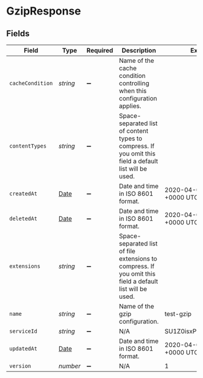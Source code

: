 # GzipResponse


## Fields

| Field                                                                                                    | Type                                                                                                     | Required                                                                                                 | Description                                                                                              | Example                                                                                                  |
| -------------------------------------------------------------------------------------------------------- | -------------------------------------------------------------------------------------------------------- | -------------------------------------------------------------------------------------------------------- | -------------------------------------------------------------------------------------------------------- | -------------------------------------------------------------------------------------------------------- |
| `cacheCondition`                                                                                         | *string*                                                                                                 | :heavy_minus_sign:                                                                                       | Name of the cache condition controlling when this configuration applies.                                 | <nil>                                                                                                    |
| `contentTypes`                                                                                           | *string*                                                                                                 | :heavy_minus_sign:                                                                                       | Space-separated list of content types to compress. If you omit this field a default list will be used.   |                                                                                                          |
| `createdAt`                                                                                              | [Date](https://developer.mozilla.org/en-US/docs/Web/JavaScript/Reference/Global_Objects/Date)            | :heavy_minus_sign:                                                                                       | Date and time in ISO 8601 format.                                                                        | 2020-04-09 18:14:30 +0000 UTC                                                                            |
| `deletedAt`                                                                                              | [Date](https://developer.mozilla.org/en-US/docs/Web/JavaScript/Reference/Global_Objects/Date)            | :heavy_minus_sign:                                                                                       | Date and time in ISO 8601 format.                                                                        | 2020-04-09 18:14:30 +0000 UTC                                                                            |
| `extensions`                                                                                             | *string*                                                                                                 | :heavy_minus_sign:                                                                                       | Space-separated list of file extensions to compress. If you omit this field a default list will be used. |                                                                                                          |
| `name`                                                                                                   | *string*                                                                                                 | :heavy_minus_sign:                                                                                       | Name of the gzip configuration.                                                                          | test-gzip                                                                                                |
| `serviceId`                                                                                              | *string*                                                                                                 | :heavy_minus_sign:                                                                                       | N/A                                                                                                      | SU1Z0isxPaozGVKXdv0eY                                                                                    |
| `updatedAt`                                                                                              | [Date](https://developer.mozilla.org/en-US/docs/Web/JavaScript/Reference/Global_Objects/Date)            | :heavy_minus_sign:                                                                                       | Date and time in ISO 8601 format.                                                                        | 2020-04-09 18:14:30 +0000 UTC                                                                            |
| `version`                                                                                                | *number*                                                                                                 | :heavy_minus_sign:                                                                                       | N/A                                                                                                      | 1                                                                                                        |